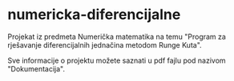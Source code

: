 # numericka-diferencijalne
Projekat iz predmeta Numerička matematika na temu "Program za rješavanje diferencijalnih jednačina metodom Runge Kuta".

Sve informacije o projektu možete saznati u pdf fajlu pod nazivom "Dokumentacija".
